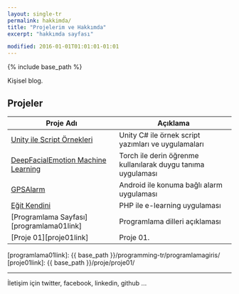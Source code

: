 ```yaml
---
layout: single-tr
permalink: hakkimda/
title: "Projelerim ve Hakkımda"
excerpt: "hakkımda sayfası"

modified: 2016-01-01T01:01:01-01:01
---
```


{% include base_path %}

Kişisel blog.


## Projeler

| Proje Adı                                       					| Açıklama                                           |
| ----------------------------------------------------------------- | -------------------------------------------------- |
| [Unity ile Script Örnekleri][unityGithubLink] 					| Unity C# ile örnek script yazımları ve uygulamaları |
| [DeepFacialEmotion Machine Learning][deepFacialEmotionGithubLink] | Torch ile derin öğrenme kullanılarak duygu tanıma uygulaması |
| [GPSAlarm][gpsAlarmGithubLink] 									| Android ile konuma bağlı alarm uygulaması |
| [Eğit Kendini][egitKendiniGithubLink] 							| PHP ile e-learning uygulaması  |
| [Programlama Sayfası][programlama01link] 							| Programlama dilleri açıklaması |
| [Proje 01][proje01link] 											| Proje 01. |

  
[unityGithubLink]: https://github.com/akifmt/UnityScriptingExamples
[deepFacialEmotionGithubLink]: https://github.com/onurgunes/DeepFacialEmotion
[gpsAlarmGithubLink]: https://github.com/akifmt/GPSAlarm
[egitKendiniGithubLink]: https://github.com/ehidna/egitKendini/tree/mymasterAkif
[programlama01link]: {{ base_path }}/programming-tr/programlamagiris/
[proje01link]: {{ base_path }}/proje/proje01/


---

İletişim için twitter, facebook, linkedin, github ...